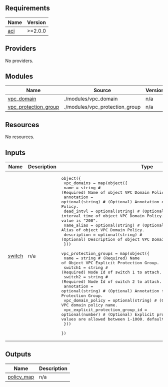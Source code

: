 <!-- BEGIN_TF_DOCS -->
## Requirements

| Name | Version |
|------|---------|
| <a name="requirement_aci"></a> [aci](#requirement\_aci) | >=2.0.0 |

## Providers

No providers.

## Modules

| Name | Source | Version |
|------|--------|---------|
| <a name="module_vpc_domain"></a> [vpc\_domain](#module\_vpc\_domain) | ./modules/vpc_domain | n/a |
| <a name="module_vpc_protection_group"></a> [vpc\_protection\_group](#module\_vpc\_protection\_group) | ./modules/vpc_protection_group | n/a |

## Resources

No resources.

## Inputs

| Name | Description | Type | Default | Required |
|------|-------------|------|---------|:--------:|
| <a name="input_switch"></a> [switch](#input\_switch) | n/a | <pre>object({<br>    vpc_domains = map(object({<br>      name        = string # (Required) Name of object VPC Domain Policy.<br>      annotation  = optional(string) # (Optional) Annotation of object VPC Domain Policy.<br>      dead_intvl  = optional(string) # (Optional) The VPC peer dead interval time of object VPC Domain Policy. Range: "5" - "600". Default value is "200".<br>      name_alias  = optional(string) # (Optional) Name Alias of object VPC Domain Policy.<br>      description = optional(string) # (Optional) Description of object VPC Domain Policy.<br>    }))<br>    vpc_protection_groups = map(object({<br>      name                              = string # (Required) Name of Object VPC Explicit Protection Group.<br>      switch1                           = string # (Required) Node Id of switch 1 to attach.<br>      switch2                           = string # (Required) Node Id of switch 2 to attach.<br>      annotation                        = optional(string) # (Optional) Annotation for object VPC Explicit Protection Group.<br>      vpc_domain_policy                 = optional(string) # (Optional) VPC domain policy name.<br>      vpc_explicit_protection_group_id  = optional(number) # (Optional) Explicit protection group ID. Integer values are allowed between 1-1000. default value is "0".<br>    }))<br>  })</pre> | n/a | yes |

## Outputs

| Name | Description |
|------|-------------|
| <a name="output_policy_map"></a> [policy\_map](#output\_policy\_map) | n/a |
<!-- END_TF_DOCS -->